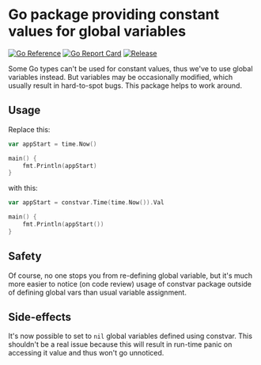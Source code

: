 # Go package providing constant values for global variables

[![Go Reference](https://pkg.go.dev/badge/github.com/powerman/constvar.svg)](https://pkg.go.dev/github.com/powerman/constvar)
[![Go Report Card](https://goreportcard.com/badge/github.com/powerman/constvar)](https://goreportcard.com/report/github.com/powerman/constvar)
[![Release](https://img.shields.io/github/v/release/powerman/constvar)](https://github.com/powerman/constvar/releases/latest)

Some Go types can't be used for constant values, thus we've to use global
variables instead. But variables may be occasionally modified, which
usually result in hard-to-spot bugs. This package helps to work around.

## Usage

Replace this:

```go
var appStart = time.Now()

main() {
    fmt.Println(appStart)
}
```

with this:

```go
var appStart = constvar.Time(time.Now()).Val

main() {
    fmt.Println(appStart())
}
```

## Safety

Of course, no one stops you from re-defining global variable, but it's
much more easier to notice (on code review) usage of constvar package
outside of defining global vars than usual variable assignment.

## Side-effects

It's now possible to set to `nil` global variables defined using constvar.
This shouldn't be a real issue because this will result in run-time panic
on accessing it value and thus won't go unnoticed.
